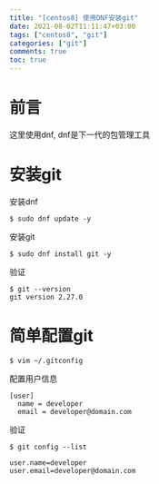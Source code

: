 ```yaml
---
title: "[centos8] 使用DNF安装git"
date: 2021-08-02T11:11:47+03:00
tags: ["centos8", "git"]
categories: ["git"]
comments: true
toc: true
---
```


# 前言
这里使用dnf, dnf是下一代的包管理工具

<!--more-->
# 安装git
安装dnf
```
$ sudo dnf update -y
```
安装git
```
$ sudo dnf install git -y
```
验证
```
$ git --version
git version 2.27.0
```

# 简单配置git

```
$ vim ~/.gitconfig
```

配置用户信息
```
[user]
  name = developer
  email = developer@domain.com
```

验证
```
$ git config --list

user.name=developer
user.email=developer@domain.com
```